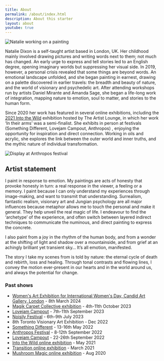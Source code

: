 ```yaml
---
title: About
permalink: /about/index.html
description: About this starter
layout: about
youtube: true
---
```


![Natalie working on a painting](/assets/images/me.png "Title")

Natalie Dixon is a self-taught artist based in London, UK. Her childhood mainly involved drawing pictures and writing words next to them; not much has changed. An early urge to express and tell stories led to an English degree, opening imaginary worlds but suppressing her visual side. In 2019, however, a personal crisis revealed that some things are beyond words. An emotional landscape unfolded, and she began painting in earnest, drawing on a palette discovered in earlier travels: the breadth and beauty of nature, and the world of visionary and psychedelic art. After attending workshops run by artists Daniel Mirante and Amanda Sage, she began a life-long work of integration, mapping nature to emotion, soul to matter, and stories to the human form.

Since 2020 her work has featured in several online exhibitions, including the [2021 Into the Wild]((http://www1.theartistlounge.org/?tm=1&subid4=1684514047.0257260000)) exhibition hosted by The Artist Lounge, in which her work ‘In their arms’ was a semi-finalist. She exhibits in person at festivals (Something Different, Lovejam Campout, Anthropos) , enjoying the opportunity for inspiration and direct connection. Working in oils and acrylic, she explores the link between the outer world and inner truths, and the mythic nature of individual transformation.

![Display at Anthropos festival](/assets/images/anthropos.jpg "Display at Anthropos festival")

## Artist statement

I paint in response to emotion. My paintings are acts of honesty that provoke honesty in turn: a real response in the viewer, a feeling or a memory. I paint because I can only understand my experiences through image-making, and want to transmit that understanding. Surrealism, fantastic realism, visionary art and Jungian psychology are all major influences because metaphor allows me to touch the personal and make it general. They help unveil the real magic of life. I endeavour to find the ‘archetype’ of the experience, and often switch between layered indirect techniques to communicate the numinous, and direct painting to express the concrete.

I also paint from a joy in the rhythm of the human body, and from a wonder at the shifting of light and shadow over a mountainside, and from grief at an achingly brilliant yet transient sky… It’s all emotion, manifested.

The story I take my scenes from is told by nature: the eternal cycle of death and rebirth, loss and healing. Through tonal contrasts and flowing lines, I convey the motion ever-present in our hearts and in the world around us, and always the potential for change.

### Past shows

- [Women's Art Exhibition for International Women's Day, Candid Art Gallery, London](https://www.candidartslondon.com/product/friday-8th-march-women-s-art-exhibition-6-10pm/255?cp=true&sa=false&sbp=false&q=false&category_id=4) - 8th March 2024
- [Magik Carpet Collective exhibition](https://dandelion.events/e/e98qe) - 4th-11th October 2023
- [Lovejam Campout](https://www.lovejam.community/campout-2023) - 7th-11th September 2023
- [Noisily Festival](https://noisilyfestival.com) - 6th-9th July 2023
- 8th Toronto Visionary Art Exhibition - Dec 2022
- [Something Different](https://www.outtograss.com/something-different-2022/) - 13-16th May 2022
- [Anthropos Festival](https://anthroposfestival.org/) - 8-12th September 2022
- [Lovejam Campout](https://www.lovejam.community/event-details/lovejam-campout-2022) - 22-26th September 2022
- [Into the Wild online exhibition](http://www1.theartistlounge.org/?tm=1&subid4=1684514047.0257260000) - May 2021
- [Transition online exhibition](https://www.visiontrain.org/transition.html) - March 2021
- [Mushroom Magic online exhibition](https://www.visiontrain.org/mushroommagic.html) - Aug 2020
